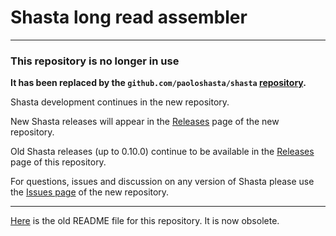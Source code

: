 # Shasta long read assembler
___

### This repository is no longer in use

**It has been replaced by the
`github.com/paoloshasta/shasta`
[repository](https://github.com/paoloshasta/shasta).**

Shasta development continues in the new repository. 

New Shasta releases will appear in the
[Releases](https://github.com/paoloshasta/shasta/releases) page of the new repository.

Old Shasta releases (up to 0.10.0) continue to be available in the
[Releases](https://github.com/chanzuckerberg/shasta/releases) page of this repository.

For questions, issues and discussion on any version of Shasta please use the
[Issues page](https://github.com/paoloshasta/shasta/issues)
of the new repository.
___

[Here](OLD_README.md)
is the old README file for this repository. It is now obsolete.


